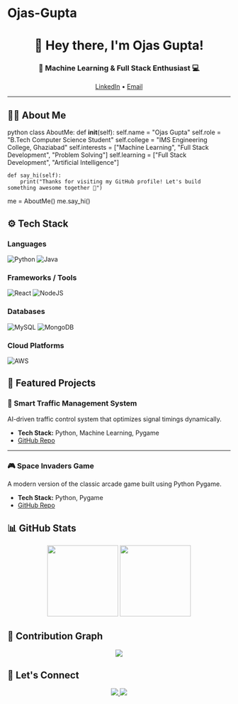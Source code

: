 # Ojas-Gupta
<!-- Banner -->
<h1 align="center">👋 Hey there, I'm Ojas Gupta!</h1>
<h3 align="center">🚀 Machine Learning & Full Stack Enthusiast 💻</h3>

<p align="center">
  <a href="http://www.linkedin.com/in/ojas-gupta-883804278/">LinkedIn</a> •
  <a href="mailto:ojasgupta2003@gmail.com">Email</a>
</p>

---

## 🧑‍💻 About Me

python
class AboutMe:
    def __init__(self):
        self.name = "Ojas Gupta"
        self.role = "B.Tech Computer Science Student"
        self.college = "IMS Engineering College, Ghaziabad"
        self.interests = ["Machine Learning", "Full Stack Development", "Problem Solving"]
        self.learning = ["Full Stack Development", "Artificial Intelligence"]
    
    def say_hi(self):
        print("Thanks for visiting my GitHub profile! Let's build something awesome together 🚀")

me = AboutMe()
me.say_hi()


## ⚙️ Tech Stack

### **Languages**
![Python](https://img.shields.io/badge/Python-3776AB?style=for-the-badge&logo=python&logoColor=white)
![Java](https://img.shields.io/badge/Java-ED8B00?style=for-the-badge&logo=openjdk&logoColor=white)

### **Frameworks / Tools**
![React](https://img.shields.io/badge/React-61DAFB?style=for-the-badge&logo=react&logoColor=black)
![NodeJS](https://img.shields.io/badge/Node.js-339933?style=for-the-badge&logo=nodedotjs&logoColor=white)

### **Databases**
![MySQL](https://img.shields.io/badge/MySQL-4479A1?style=for-the-badge&logo=mysql&logoColor=white)
![MongoDB](https://img.shields.io/badge/MongoDB-4EA94B?style=for-the-badge&logo=mongodb&logoColor=white)

### **Cloud Platforms**
![AWS](https://img.shields.io/badge/AWS-232F3E?style=for-the-badge&logo=amazonaws&logoColor=white)

## 📂 Featured Projects

### 🚦 Smart Traffic Management System
AI-driven traffic control system that optimizes signal timings dynamically.
- **Tech Stack:** Python, Machine Learning, Pygame  
- [GitHub Repo](https://github.com/ojas-03/STMS)

---

### 🎮 Space Invaders Game
A modern version of the classic arcade game built using Python Pygame.
- **Tech Stack:** Python, Pygame  
- [GitHub Repo](https://github.com/ojas-03/Space-Invaders-Pygame-)


## 📊 GitHub Stats
<p align="center">
  <img src="https://github-readme-stats.vercel.app/api?username=ojas-03&show_icons=true&theme=tokyonight" height="160"/>
  <img src="https://github-readme-stats.vercel.app/api/top-langs/?username=ojas-03&layout=compact&theme=tokyonight" height="160"/>
</p>

## 🚀 Contribution Graph
<p align="center">
  <img src="https://github-readme-activity-graph.vercel.app/graph?username=ojas-03&theme=tokyo-night" />
</p>

## 🤝 Let's Connect
<p align="center">
  <a href="YOUR_LINKEDIN_URL">
    <img src="https://img.shields.io/badge/LinkedIn-0077B5?style=for-the-badge&logo=linkedin&logoColor=white" />
  </a>
  <a href="mailto:YOUR_EMAIL@gmail.com">
    <img src="https://img.shields.io/badge/Email-D14836?style=for-the-badge&logo=gmail&logoColor=white" />
  </a>
</p>
